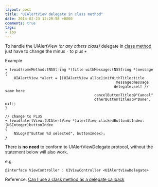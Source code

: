 ```yaml
---
layout: post
title: "UIAlertView delegate in class method"
date: 2014-02-23 12:29:58 +0800
comments: true
tags: 
- ios
---
```


To handle the UIAlertView _(or any others class)_  delegate in [class method](https://developer.apple.com/library/ios/documentation/general/conceptual/DevPedia-CocoaCore/ClassMethod.html) just have to change the minus `-` to plus `+`

Example

```obj-c
+ (void)someMethod:(NSString *)title withMessage:(NSString *)message
{
    UIAlertView *alert = [[UIAlertView alloc]initWithTitle:title
                                                   message:message
                                                  delegate:self // same here
                                         cancelButtonTitle:@"Cancel" 
                                         otherButtonTitles:@"Done", nil];
}

// change to PLUS
+ (void)alertView:(UIAlertView *)alertView clickedButtonAtIndex:(NSInteger)buttonIndex
{
    NSLog(@"Button %d selected", buttonIndex);
}
```

There is **no need** to conform to UIAlertViewDelegate protocol, without the statement below will also work.

e.g.

```obj-c
@interface ViewController : UIViewController <UIAlertViewDelegate>
```

Reference: [Can I use a class method as a delegate callback](http://stackoverflow.com/questions/8883521/can-i-use-a-class-method-as-a-delegate-callback/8884262#8884262)
